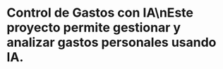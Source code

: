 # Control de Gastos con IA\nEste proyecto permite gestionar y analizar gastos personales usando IA.
